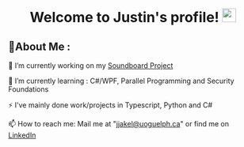 <h1 align="center">
  Welcome to Justin's profile!
  <img src="https://media.giphy.com/media/hvRJCLFzcasrR4ia7z/giphy.gif" width="28">
</h1>

<div align="left">
  
## 💫About Me :
🔭 I’m currently working on my [Soundboard Project](https://github.com/Justin-Ja/Soundboard)
  
🌱 I’m currently learning : C#/WPF, Parallel Programming and Security Foundations

⚡ I've mainly done work/projects in Typescript, Python and C# 

📫 How to reach me:  Mail me at "jjakel@uoguelph.ca" or find me on [LinkedIn](https://www.linkedin.com/in/justin-jakel/)

</div>
